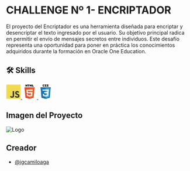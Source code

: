 
# CHALLENGE Nº 1- ENCRIPTADOR 

El proyecto del Encriptador es una herramienta diseñada para encriptar y desencriptar el texto ingresado por el usuario. Su objetivo principal radica en permitir el envío de mensajes secretos entre individuos. Este desafío representa una oportunidad para poner en práctica los conocimientos adquiridos durante la formación en Oracle One Education.

## 🛠 Skills
<a href="https://developer.mozilla.org/en-US/docs/Web/JavaScript" target="_blank" rel="noreferrer"> <img src="https://raw.githubusercontent.com/devicons/devicon/master/icons/javascript/javascript-original.svg" alt="javascript" width="40" height="40"/> </a> <a href="https://www.w3.org/html/" target="_blank" rel="noreferrer"> <img src="https://raw.githubusercontent.com/devicons/devicon/master/icons/html5/html5-original-wordmark.svg" alt="html5" width="40" height="40"/> </a> <a href="https://www.w3schools.com/css/" target="_blank" rel="noreferrer"> <img src="https://raw.githubusercontent.com/devicons/devicon/master/icons/css3/css3-original-wordmark.svg" alt="css3" width="40" height="40"/> </a>

## Imagen del Proyecto
![Logo](https://user-images.githubusercontent.com/91544872/157673573-5e781ce9-601c-4ea3-9db1-b60bebf717aa.png)


## Creador

- [@jgcamiloaga](https://www.github.com/jgcamiloaga)
